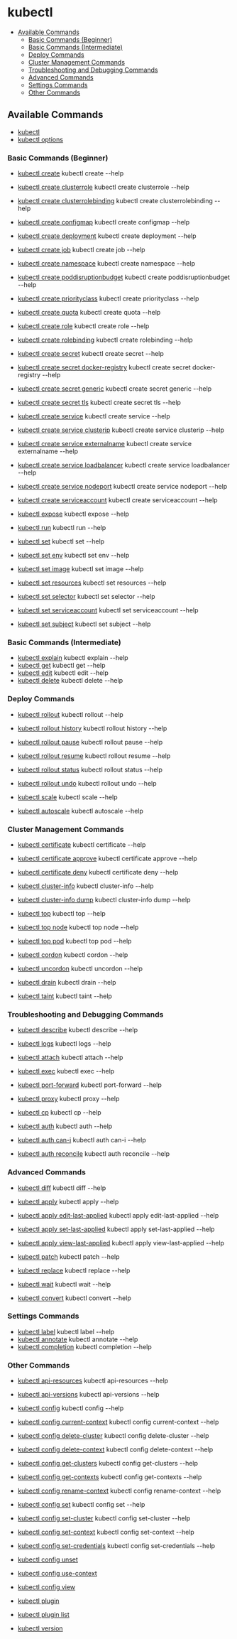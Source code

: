 # kubectl

+ [Available Commands](#available-commands)
    + [Basic Commands (Beginner)](#basic-commands-beginner)
    + [Basic Commands (Intermediate)](#basic-commands-intermediate)
    + [Deploy Commands](#deploy-commands)
    + [Cluster Management Commands](#cluster-management-commands)
    + [Troubleshooting and Debugging Commands](#troubleshooting-and-debugging-commands)
    + [Advanced Commands](#advanced-commands)
    + [Settings Commands](#settings-commands)
    + [Other Commands](#other-commands)

## Available Commands

+ [kubectl](kubectl.md)
+ [kubectl options](kubectl-options.md)

### Basic Commands (Beginner)

+ [kubectl create](kubectl-create.md) kubectl create --help
+ [kubectl create clusterrole](kubectl-create-clusterrole.md) kubectl create clusterrole --help
+ [kubectl create clusterrolebinding](kubectl-create-clusterrolebinding.md) kubectl create clusterrolebinding --help
+ [kubectl create configmap](kubectl-create-configmap.md) kubectl create configmap --help
+ [kubectl create deployment](kubectl-create-deployment.md) kubectl create deployment --help
+ [kubectl create job](kubectl-create-job.md) kubectl create job --help
+ [kubectl create namespace](kubectl-create-namespace.md) kubectl create namespace --help
+ [kubectl create poddisruptionbudget](kubectl-create-poddisruptionbudget.md) kubectl create poddisruptionbudget --help
+ [kubectl create priorityclass](kubectl-create-priorityclass.md) kubectl create priorityclass --help
+ [kubectl create quota](kubectl-create-quota.md) kubectl create quota --help
+ [kubectl create role](kubectl-create-role.md) kubectl create role --help
+ [kubectl create rolebinding](kubectl-create-rolebinding.md) kubectl create rolebinding --help

+ [kubectl create secret](kubectl-create-secret.md) kubectl create secret --help
+ [kubectl create secret docker-registry](kubectl-create-secret-docker-registry.md) kubectl create secret docker-registry --help
+ [kubectl create secret generic](kubectl-create-secret-generic.md) kubectl create secret generic --help
+ [kubectl create secret tls](kubectl-create-secret-tls.md) kubectl create secret tls --help

+ [kubectl create service](kubectl-create-service.md) kubectl create service --help
+ [kubectl create service clusterip](kubectl-create-service-clusterip.md) kubectl create service clusterip --help
+ [kubectl create service externalname](kubectl-create-service-externalname.md) kubectl create service externalname --help
+ [kubectl create service loadbalancer](kubectl-create-service-loadbalancer.md) kubectl create service loadbalancer --help
+ [kubectl create service nodeport](kubectl-create-service-nodeport.md) kubectl create service nodeport --help

+ [kubectl create serviceaccount](kubectl-create-serviceaccount.md) kubectl create serviceaccount --help

+ [kubectl expose](kubectl-expose.md) kubectl expose --help
+ [kubectl run](kubectl-run.md) kubectl run --help

+ [kubectl set](kubectl-set.md) kubectl set --help
+ [kubectl set env](kubectl-set-env.md) kubectl set env --help
+ [kubectl set image](kubectl-set-image.md) kubectl set image --help
+ [kubectl set resources](kubectl-set-resources.md) kubectl set resources --help
+ [kubectl set selector](kubectl-set-selector.md) kubectl set selector --help
+ [kubectl set serviceaccount](kubectl-set-serviceaccount.md) kubectl set serviceaccount --help
+ [kubectl set subject](kubectl-set-subject.md) kubectl set subject --help

### Basic Commands (Intermediate)

+ [kubectl explain](kubectl-explain.md) kubectl explain --help
+ [kubectl get](kubectl-get.md) kubectl get --help
+ [kubectl edit](kubectl-edit.md) kubectl edit --help
+ [kubectl delete](kubectl-delete.md) kubectl delete --help

### Deploy Commands

+ [kubectl rollout](kubectl-rollout.md) kubectl rollout --help
+ [kubectl rollout history](kubectl-rollout-history.md) kubectl rollout history --help
+ [kubectl rollout pause](kubectl-rollout-pause.md) kubectl rollout pause --help
+ [kubectl rollout resume](kubectl-rollout-resume.md) kubectl rollout resume --help
+ [kubectl rollout status](kubectl-rollout-status.md) kubectl rollout status --help
+ [kubectl rollout undo](kubectl-rollout-undo.md) kubectl rollout undo --help

+ [kubectl scale](kubectl-scale.md) kubectl scale --help
+ [kubectl autoscale](kubectl-autoscale.md) kubectl autoscale --help

### Cluster Management Commands

+ [kubectl certificate](kubectl-certificate.md) kubectl certificate --help
+ [kubectl certificate approve](kubectl-certificate-approve.md) kubectl certificate approve --help
+ [kubectl certificate deny](kubectl-certificate-deny.md) kubectl certificate deny --help

+ [kubectl cluster-info](kubectl-cluster-info.md) kubectl cluster-info --help
+ [kubectl cluster-info dump](kubectl-cluster-info-dump.md) kubectl cluster-info dump --help

+ [kubectl top](kubectl-top.md) kubectl top --help
+ [kubectl top node](kubectl-top-node.md) kubectl top node --help
+ [kubectl top pod](kubectl-top-pod.md) kubectl top pod --help

+ [kubectl cordon](kubectl-cordon.md) kubectl cordon --help
+ [kubectl uncordon](kubectl-uncordon.md) kubectl uncordon --help
+ [kubectl drain](kubectl-drain.md) kubectl drain --help
+ [kubectl taint](kubectl-taint.md) kubectl taint --help

### Troubleshooting and Debugging Commands

+ [kubectl describe](kubectl-describe.md) kubectl describe --help
+ [kubectl logs](kubectl-logs.md) kubectl logs --help
+ [kubectl attach](kubectl-attach.md) kubectl attach --help
+ [kubectl exec](kubectl-exec.md) kubectl exec --help
+ [kubectl port-forward](kubectl-port-forward.md) kubectl port-forward --help
+ [kubectl proxy](kubectl-proxy.md) kubectl proxy --help
+ [kubectl cp](kubectl-cp.md) kubectl cp --help

+ [kubectl auth](kubectl-auth.md) kubectl auth --help
+ [kubectl auth can-i](kubectl-auth-can-i.md) kubectl auth can-i --help
+ [kubectl auth reconcile](kubectl-auth-reconcile.md) kubectl auth reconcile --help

### Advanced Commands

+ [kubectl diff](kubectl-diff.md) kubectl diff --help

+ [kubectl apply](kubectl-apply.md) kubectl apply --help
+ [kubectl apply edit-last-applied](kubectl-apply-edit-last-applied.md) kubectl apply edit-last-applied --help
+ [kubectl apply set-last-applied](kubectl-apply-set-last-applied.md) kubectl apply set-last-applied --help
+ [kubectl apply view-last-applied](kubectl-apply-view-last-applied.md) kubectl apply view-last-applied --help

+ [kubectl patch](kubectl-patch.md) kubectl patch --help
+ [kubectl replace](kubectl-replace.md) kubectl replace --help
+ [kubectl wait](kubectl-wait.md) kubectl wait --help
+ [kubectl convert](kubectl-convert.md) kubectl convert --help

### Settings Commands

+ [kubectl label](kubectl-label.md) kubectl label --help
+ [kubectl annotate](kubectl-annotate.md) kubectl annotate --help
+ [kubectl completion](kubectl-completion.md) kubectl completion --help

### Other Commands

+ [kubectl api-resources](kubectl-api-resources.md) kubectl api-resources --help
+ [kubectl api-versions](kubectl-api-versions.md) kubectl api-versions --help

+ [kubectl config](kubectl-config.md) kubectl config --help
+ [kubectl config current-context](kubectl-config-current-context.md) kubectl config current-context --help
+ [kubectl config delete-cluster](kubectl-config-delete-cluster.md) kubectl config delete-cluster --help
+ [kubectl config delete-context](kubectl-config-delete-context.md) kubectl config delete-context --help
+ [kubectl config get-clusters](kubectl-config-get-clusters.md) kubectl config get-clusters --help
+ [kubectl config get-contexts](kubectl-config-get-contexts.md) kubectl config get-contexts --help
+ [kubectl config rename-context](kubectl-config-rename-context.md) kubectl config rename-context --help
+ [kubectl config set](kubectl-config-set.md) kubectl config set --help
+ [kubectl config set-cluster](kubectl-config-set-cluster.md) kubectl config set-cluster --help
+ [kubectl config set-context](kubectl-config-set-context.md) kubectl config set-context --help
+ [kubectl config set-credentials](kubectl-config-set-credentials.md) kubectl config set-credentials --help
+ [kubectl config unset](kubectl-config-unset.md)
+ [kubectl config use-context](kubectl-config-use-context.md)
+ [kubectl config view](kubectl-config-view.md)

+ [kubectl plugin](kubectl-plugin.md)
+ [kubectl plugin list](kubectl-plugin-list.md)

+ [kubectl version](kubectl-version.md)


